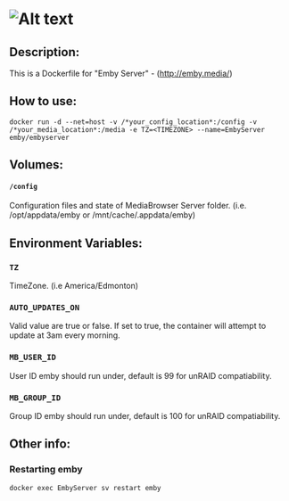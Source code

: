 # ![Alt text](https://raw.githubusercontent.com/MediaBrowser/Emby.Resources/master/images/Logos/logo.png "")

## Description:

This is a Dockerfile for "Emby Server" - (http://emby.media/)

## How to use:

```
docker run -d --net=host -v /*your_config_location*:/config -v /*your_media_location*:/media -e TZ=<TIMEZONE> --name=EmbyServer emby/embyserver
```

## Volumes:

#### `/config`

Configuration files and state of MediaBrowser Server folder. (i.e. /opt/appdata/emby or /mnt/cache/.appdata/emby)

## Environment Variables:

### `TZ`

TimeZone. (i.e America/Edmonton)

### `AUTO_UPDATES_ON`

Valid value are true or false. If set to true, the container will attempt to update at 3am every morning.

### `MB_USER_ID`

User ID emby should run under, default is 99 for unRAID compatiability.

### `MB_GROUP_ID`

Group ID emby should run under, default is 100 for unRAID compatiability.


## Other info:

### Restarting emby

```
docker exec EmbyServer sv restart emby
```	
